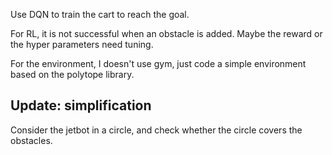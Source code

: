 Use DQN to train the cart to reach the goal.

For RL, it is not successful when an obstacle is added. Maybe the reward or the hyper parameters need tuning.

For the environment, I doesn't use gym, just code a simple environment based on the polytope library.

## Update: simplification
Consider the jetbot in a circle, and check whether the circle covers the obstacles.

